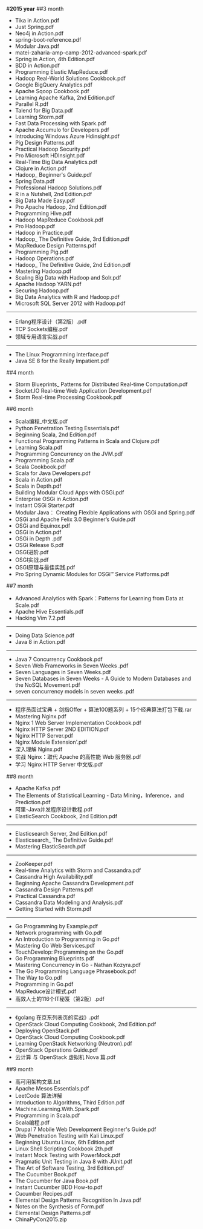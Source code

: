 #__2015 year__
##3 month
- Tika in Action.pdf
- Just Spring.pdf
- Neo4j in Action.pdf
- spring-boot-reference.pdf
- Modular Java.pdf
- matei-zaharia-amp-camp-2012-advanced-spark.pdf
- Spring in Action, 4th Edition.pdf
- BDD in Action.pdf
- Programming Elastic MapReduce.pdf
- Hadoop Real-World Solutions Cookbook.pdf
- Google BigQuery Analytics.pdf
- Apache Sqoop Cookbook.pdf
- Learning Apache Kafka, 2nd Edition.pdf
- Parallel R.pdf
- Talend for Big Data.pdf
- Learning Storm.pdf
- Fast Data Processing with Spark.pdf
- Apache Accumulo for Developers.pdf
- Introducing Windows Azure Hdinsight.pdf
- Pig Design Patterns.pdf
- Practical Hadoop Security.pdf
- Pro Microsoft HDInsight.pdf
- Real-Time Big Data Analytics.pdf
- Clojure in Action.pdf
- Hadoop_ Beginner's Guide.pdf
- Spring Data.pdf
- Professional Hadoop Solutions.pdf
- R in a Nutshell, 2nd Edition.pdf
- Big Data Made Easy.pdf
- Pro Apache Hadoop, 2nd Edition.pdf
- Programming Hive.pdf
- Hadoop MapReduce Cookbook.pdf
- Pro Hadoop.pdf
- Hadoop in Practice.pdf
- Hadoop_ The Definitive Guide, 3rd Edition.pdf
- MapReduce Design Patterns.pdf
- Programming Pig.pdf
- Hadoop Operations.pdf
- Hadoop_ The Definitive Guide, 2nd Edition.pdf
- Mastering Hadoop.pdf
- Scaling Big Data with Hadoop and Solr.pdf
- Apache Hadoop YARN.pdf
- Securing Hadoop.pdf
- Big Data Analytics with R and Hadoop.pdf
- Microsoft SQL Server 2012 with Hadoop.pdf

----------------

- Erlang程序设计（第2版）.pdf
- TCP Sockets编程.pdf
- 领域专用语言实战.pdf

----------------

- The Linux Programming Interface.pdf
- Java SE 8 for the Really Impatient.pdf

##4 month

 - Storm Blueprints_ Patterns for Distributed Real-time Computation.pdf
 - Socket.IO Real-time Web Application Development.pdf
 - Storm Real-time Processing Cookbook.pdf
 
##6 month

 - Scala编程_中文版.pdf
 - Python Penetration Testing Essentials.pdf
 - Beginning Scala, 2nd Edition.pdf
 - Functional Programming Patterns in Scala and Clojure.pdf
 - Learning Scala.pdf
 - Programming Concurrency on the JVM.pdf
 - Programming Scala.pdf
 - Scala Cookbook.pdf
 - Scala for Java Developers.pdf
 - Scala in Action.pdf
 - Scala in Depth.pdf
 - Building Modular Cloud Apps with OSGi.pdf
 - Enterprise OSGi in Action.pdf
 - Instant OSGi Starter.pdf
 - Modular Java： Creating Flexible Applications with OSGi and Spring.pdf
 - OSGi and Apache Felix 3.0 Beginner’s Guide.pdf
 - OSGi and Equinox.pdf
 - OSGi in Action.pdf
 - OSGi in Depth .pdf
 - OSGi Release 6.pdf
 - OSGI进阶.pdf
 - OSGI实战.pdf
 - OSGI原理与最佳实践.pdf
 - Pro Spring Dynamic Modules for OSGi™ Service Platforms.pdf

##7 month

 - Advanced Analytics with Spark：Patterns for Learning from Data at Scale.pdf
 - Apache Hive Essentials.pdf
 - Hacking Vim 7.2.pdf

----------------

 - Doing Data Science.pdf
 - Java 8 in Action.pdf

----------------

 - Java 7 Concurrency Cookbook.pdf
 - Seven Web Frameworks in Seven Weeks .pdf
 - Seven Languages in Seven Weeks.pdf
 - Seven Databases in Seven Weeks - A Guide to Modern Databases and the NoSQL Movement.pdf
 - seven concurrency models in seven weeks .pdf
 
----------------

 - 程序员面试宝典 + 剑指Offer + 算法100题系列 + 15个经典算法打包下载.rar
 - Mastering Nginx.pdf
 - Nginx 1 Web Server Implementation Cookbook.pdf
 - Nginx HTTP Server 2ND EDITION.pdf
 - Nginx HTTP Server.pdf
 - Nginx Module Extension'.pdf
 - 深入理解 Nginx.pdf
 - 实战 Nginx：取代 Apache 的高性能 Web 服务器.pdf
 - 学习 Nginx HTTP Server 中文版.pdf

##8 month

 - Apache Kafka.pdf
 - The Elements of Statistical Learning - Data Mining，Inference，and Prediction.pdf
 - 阿里-Java并发程序设计教程.pdf
 - ElasticSearch Cookbook, 2nd Edition.pdf
 
----------------

 - Elasticsearch Server, 2nd Edition.pdf
 - Elasticsearch_ The Definitive Guide.pdf
 - Mastering ElasticSearch.pdf
 
----------------

 - ZooKeeper.pdf
 - Real-time Analytics with Storm and Cassandra.pdf
 - Cassandra High Availability.pdf
 - Beginning Apache Cassandra Development.pdf
 - Cassandra Design Patterns.pdf
 - Practical Cassandra.pdf
 - Cassandra Data Modeling and Analysis.pdf
 - Getting Started with Storm.pdf
 
----------------

 - Go Programming by Example.pdf
 - Network programming with Go.pdf
 - An Introduction to Programming in Go.pdf
 - Mastering Go Web Services.pdf
 - TouchDevelop: Programming on the Go.pdf
 - Go Programming Blueprints.pdf
 - Mastering Concurrency in Go - Nathan Kozyra.pdf
 - The Go Programming Language Phrasebook.pdf
 - The Way to Go.pdf
 - Programming in Go.pdf
 - MapReduce设计模式.pdf
 - 高效人士的116个IT秘笈（第2版）.pdf
 
----------------

 - 《golang 在京东列表页的实战》.pdf
 - OpenStack Cloud Computing Cookbook, 2nd Edition.pdf
 - Deploying OpenStack.pdf
 - OpenStack Cloud Computing Cookbook.pdf
 - Learning OpenStack Networking (Neutron).pdf
 - OpenStack Operations Guide.pdf
 - 云计算 与 OpenStack 虚拟机 Nova 篇.pdf

##9 month

 - 高可用架构文章.txt
 - Apache Mesos Essentials.pdf
 - LeetCode 算法详解
 - Introduction to Algorithms, Third Edition.pdf
 - Machine.Learning.With.Spark.pdf
 - Programming in Scala.pdf
 - Scala编程.pdf
 - Drupal 7 Mobile Web Development Beginner's Guide.pdf
 - Web Penetration Testing with Kali Linux.pdf
 - Beginning Ubuntu Linux, 6th Edition.pdf
 - Linux Shell Scripting Cookbook 2th.pdf
 - Instant Mock Testing with PowerMock.pdf
 - Pragmatic Unit Testing in Java 8 with JUnit.pdf
 - The Art of Software Testing, 3rd Edition.pdf
 - The Cucumber Book.pdf
 - The Cucumber for Java Book.pdf
 - Instant Cucumber BDD How-to.pdf
 - Cucumber Recipes.pdf
 - Elemental Design Patterns Recognition In Java.pdf
 - Notes on the Synthesis of Form.pdf
 - Elemental Design Patterns.pdf
 - ChinaPyCon2015.zip

